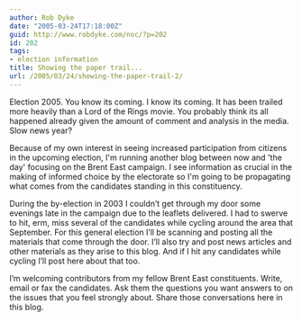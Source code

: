 ```yaml
---
author: Rob Dyke
date: "2005-03-24T17:18:00Z"
guid: http://www.robdyke.com/noc/?p=202
id: 202
tags:
- election information
title: Showing the paper trail...
url: /2005/03/24/showing-the-paper-trail-2/
---
```

Election 2005. You know its coming. I know its coming. It has been trailed more heavily than a Lord of the Rings movie. You probably think its all happened already given the amount of comment and analysis in the media. Slow news year?

Because of my own interest in seeing increased participation from citizens in the upcoming election, I'm running another blog between now and 'the day' focusing on the Brent East campaign. I see information as crucial in the making of informed choice by the electorate so I'm going to be propagating what comes from the candidates standing in this constituency.

During the by-election in 2003 I couldn’t get through my door some evenings late in the campaign due to the leaflets delivered. I had to swerve to hit, erm, miss several of the candidates while cycling around the area that September. For this general election I’ll be scanning and posting all the materials that come through the door. I’ll also try and post news articles and other materials as they arise to this blog. And if I hit any candidates while cycling I’ll post here about that too.

I’m welcoming contributors from my fellow Brent East constituents. Write, email or fax the candidates. Ask them the questions you want answers to on the issues that you feel strongly about. Share those conversations here in this blog.